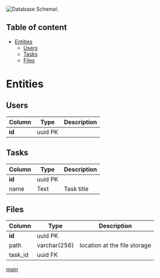 ![Database Schema](http://www.plantuml.com/plantuml/proxy?cache=no&src=https://raw.githubusercontent.com/Lyghtur/kbp/master/docs/uml/database_schema.puml)\
## Table of content
- [Entities](#entities)
  - [Users](#users)
  - [Tasks](#tasks)
  - [Files](#files)
# Entities
## Users
| Column | Type | Description |
|-|-|-|
| **id** | uuid PK ||
## Tasks
| Column | Type | Description |
|-|-|-|
| **id** | uuid PK ||
| name | Text | Task title |
## Files
| Column | Type | Description |
|-|-|-|
| **id** | uuid PK||
| path | varchar(256) | location at the file storage |
| task_id | uuid FK || 
*[main](../README.md)*